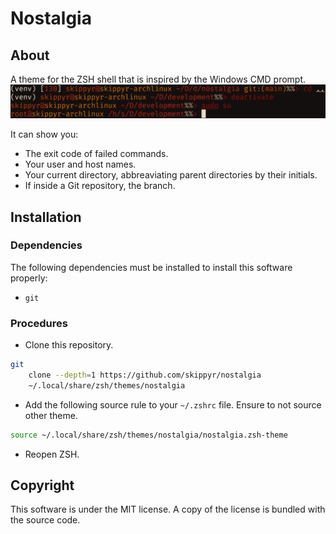 # Nostalgia
## About
A theme for the ZSH shell that is inspired by the Windows CMD prompt.
![](preview.png)

It can show you:
-   The exit code of failed commands.
-   Your user and host names.
-   Your current directory, abbreaviating parent directories by their initials.
-   If inside a Git repository, the branch.

## Installation
### Dependencies
The following dependencies must be installed to install this software properly:
-   `git`

### Procedures
-   Clone this repository.
```bash
git                                                                            \
    clone --depth=1 https://github.com/skippyr/nostalgia                       \
    ~/.local/share/zsh/themes/nostalgia
```

-   Add the following source rule to your `~/.zshrc` file. Ensure to not source other theme.
```bash
source ~/.local/share/zsh/themes/nostalgia/nostalgia.zsh-theme
```

-   Reopen ZSH.

## Copyright
This software is under the MIT license. A copy of the license is bundled with the source code.

